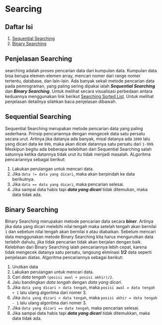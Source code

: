 # Searcing

## Daftar Isi

1. [Sequential Searching](https://github.com/AgungStudent/searching/tree/main/sequential_search)
2. [Binary Searching](https://github.com/AgungStudent/searching/tree/main/binary_search)

## Penjelasan Searching

searching adalah proses pencarian data dari kumpulan data. Kumpulan data bisa berupa elemen-elemen array, mencari nomer dari range nomer tertentu, database, dan lain-lain. Ada banyak sekali metode pencarian data pada pemrograman, yang paling sering dipakai ialah **_Sequential Searching_** dan **_Binary Searching_**. Untuk melihat secara visualisasi perbedaan antara keduannya menggunakan link berikut [Searching Sorted List](https://www.cs.usfca.edu/~galles/visualization/Search.html). Untuk melihat penjelasan detailnya silahkan baca penjelasan dibawah.

## Sequential Searching

Sequential Searching merupakan metode pencarian data yang paling sederhana. Prinsip pencariannya dengan mengecek data satu persatu secara urut. Artinya jika datanya ada banyak, misal datanya ada `1000` lalu yang dicari data ke `999`, maka akan dicek datannya satu persatu dari `1-999`. Meskipun begitu ada beberapa kelebihan dari Sequential Searching salah satunnya ketika datannya tidak urut itu tidak menjadi masalah.
ALgoritma pencariannya sebagai berikut:

1. Lakukan perulangan untuk mencari data.
2. Jika `data != data yang dicari`, maka akan berpindah ke data berikutnya.
3. Jika `data == data yang dicari`, maka pencarian selesai.
4. Jika sampai data habis tapi **_data yang dicari_** tidak ditemukan, maka data tidak ada.

## Binary Searching

Binary Searching merupakan metode pencarian data secara **_biner_**. Artinya jika data yang dicari melebihi nilai tengah maka setelah tengah akan bernilai `1` dan sebelum nilai tengah akan bernilai `0` atau diabaikan. Sebelum mencari data menggunakan metode Binary Searching kita harus mengurutkan data terlebih dahulu, jika tidak pencarian tidak akan berjalan dengan baik. Kelebihan dari Binary Searching ialah pencariannya lebih cepat, karena tidak mengecek datanya satu persatu, langsung eliminasi **_1/2_** data seperti penjelasan diatas.
Algoritma pencariannya sebagai berikut:

1. Urutkan data
2. Lakukan perulangan untuk mencari data.
3. Cari _data tengah_ `(posisi awal + posisi akhir)/2`.
4. Jalu bandingkan _data tengah_ dengan _data yang dicari_.
5. Jika `data yang dicari > data tengah`, maka `posisi awal = data tengah + 1` lalu ulang algoritma dari nomer 3.
6. Jika `data yang dicari < data tengah`, maka `posisi akhir = data tengah - 1` lalu ulang algoritma dari nomer 3.
7. Jika `data yang dicari == data tengah`, maka pencarian selesai.
8. Jika sampai data habis tapi **_data yang dicari_** tidak ditemukkan, maka data tidak ada.
